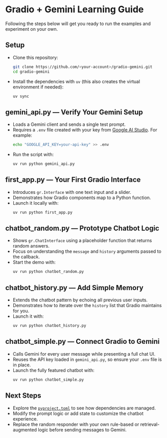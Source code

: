# Gradio + Gemini Learning Guide

Following the steps below will get you ready to run the examples and experiment on your own.

## Setup
- Clone this repository:
  ```bash
  git clone https://github.com/<your-account>/gradio-gemini.git
  cd gradio-gemini
  ```
- Install the dependencies with `uv` (this also creates the virtual environment if needed):
  ```bash
  uv sync
  ```

## gemini_api.py — Verify Your Gemini Setup
- Loads a Gemini client and sends a single test prompt.
- Requires a `.env` file created with your key from [Google AI Studio](https://aistudio.google.com/). For example:
  ```bash
  echo "GOOGLE_API_KEY=your-api-key" >> .env
  ```
- Run the script with:
  ```bash
  uv run python gemini_api.py
  ```

## first_app.py — Your First Gradio Interface
- Introduces `gr.Interface` with one text input and a slider.
- Demonstrates how Gradio components map to a Python function.
- Launch it locally with:
  ```bash
  uv run python first_app.py
  ```

## chatbot_random.py — Prototype Chatbot Logic
- Shows `gr.ChatInterface` using a placeholder function that returns random answers.
- Focus on understanding the `message` and `history` arguments passed to the callback.
- Start the demo with:
  ```bash
  uv run python chatbot_random.py
  ```

## chatbot_history.py — Add Simple Memory
- Extends the chatbot pattern by echoing all previous user inputs.
- Demonstrates how to iterate over the `history` list that Gradio maintains for you.
- Launch it with:
  ```bash
  uv run python chatbot_history.py
  ```

## chatbot_simple.py — Connect Gradio to Gemini
- Calls Gemini for every user message while presenting a full chat UI.
- Reuses the API key loaded in `gemini_api.py`, so ensure your `.env` file is in place.
- Launch the fully featured chatbot with:
  ```bash
  uv run python chatbot_simple.py
  ```

## Next Steps
- Explore the [`pyproject.toml`](pyproject.toml) to see how dependencies are managed.
- Modify the prompt logic or add state to customize the chatbot experience.
- Replace the random responder with your own rule-based or retrieval-augmented logic before sending messages to Gemini.
